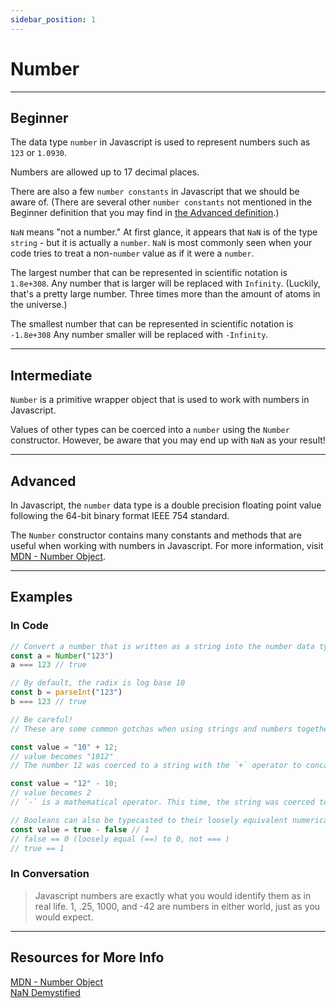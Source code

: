 ```yaml
---
sidebar_position: 1
---
```


# Number

---
## Beginner

The data type `number` in Javascript is used to represent numbers such as `123` or `1.0930`.

Numbers are allowed up to 17 decimal places.

There are also a few `number constants` in Javascript that we should be aware of. (There are several other `number constants` not mentioned in the Beginner definition that you may find in <a href="/docs/javascript/data-types/boolean#in-code">the Advanced definition</a>.)

`NaN` means "not a number." At first glance, it appears that `NaN` is of the type `string` - but it is actually a `number`. `NaN` is most commonly seen when your code tries to treat a non-`number` value as if it were a `number`.

The largest number that can be represented in scientific notation is `1.8e+308`. Any number that is larger will be replaced with `Infinity`. (Luckily, that's a pretty large number. Three times more than the amount of atoms in the universe.)

The smallest number that can be represented in scientific notation is `-1.8e+308` Any number smaller will be replaced with `-Infinity`.

---

## Intermediate

`Number` is a primitive wrapper object that is used to work with numbers in Javascript.

Values of other types can be coerced into a `number` using the `Number` constructor. However, be aware that you may end up with `NaN` as your result!

---

## Advanced

In Javascript, the `number` data type is a double precision floating point value following the 64-bit binary format IEEE 754 standard.

The `Number` constructor contains many constants and methods that are useful when working with numbers in Javascript. For more information, visit <a href="https://developer.mozilla.org/en-US/docs/Web/JavaScript/Reference/Global_Objects/Number" target="_blank" rel="noopener noreferrer">MDN - Number Object</a>.

---
## Examples

### In Code

```js
// Convert a number that is written as a string into the number data type
const a = Number("123")
a === 123 // true

// By default, the radix is log base 10
const b = parseInt("123")
b === 123 // true
```

```js
// Be careful!
// These are some common gotchas when using strings and numbers together.

const value = "10" + 12;
// value becomes "1012"
// The number 12 was coerced to a string with the `+` operator to concatenate the string!

const value = "12" - 10;
// value becomes 2
// `-` is a mathematical operator. This time, the string was coerced to a number!
```
```js
// Booleans can also be typecasted to their loosely equivalent numerical sister!
const value = true - false // 1
// false == 0 (loosely equal (==) to 0, not === )
// true == 1
```
### In Conversation

> Javascript numbers are exactly what you would identify them as in real life. 1, .25, 1000, and -42 are numbers in either world, just as you would expect.

---

## Resources for More Info
<div><a href="https://developer.mozilla.org/en-US/docs/Web/JavaScript/Reference/Global_Objects/Number" target="_blank" rel="noopener noreferrer">MDN - Number Object</a></div>

<div><a target="_blank" rel="noopener noreferrer" href="https://blog.soulserv.net/javascript-nan-demystified/">NaN Demystified</a></div>
